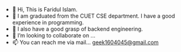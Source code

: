 - 👋 Hi, This is Faridul Islam.
- 👀 I am graduated from the CUET CSE department.  I have a good experience in programming.
- 🌱 I also have a good grasp of backend engineering.
- 💞️ I’m looking to collaborate on ... 
- 📫 You can reach me via mail... geek1604045@gmail.com

<!---
farid-1604045/farid-1604045 is a ✨ special ✨ repository because its `README.md` (this file) appears on your GitHub profile.
You can click the Preview link to take a look at your changes.
--->
